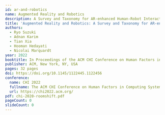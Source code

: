```yaml
---
id: ar-and-robotics
name: Augmented Reality and Robotics
description: A Survey and Taxonomy for AR-enhanced Human-Robot Interaction and Robotic Interfaces
title: 'Augmented Reality and Robotics: A Survey and Taxonomy for AR-enhanced Human-Robot Interaction and Robotic Interfaces'
authors:
  - Ryo Suzuki
  - Adnan Karim
  - Tian Xia
  - Hooman Hedayati
  - Nicolai Marquardt
year: 2022
booktitle: In Proceedings of the ACM CHI Conference on Human Factors in Computing Systems (CHI '22)
publisher: ACM, New York, NY, USA
pages: 32 pages
doi: https://doi.org/10.1145/1122445.1122456
conference:
  name: CHI 2022
  fullname: The ACM CHI Conference on Human Factors in Computing Systems (CHI 2022)
  url: https://chi2022.acm.org/
pdf: chi-2020-roomshift.pdf
pageCount: 0
slideCount: 0
---
```

